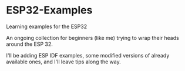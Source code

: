# ESP32-Examples
Learning examples for the ESP32

An ongoing collection for beginners (like me)
trying to wrap their heads around the ESP 32.

I'll be adding ESP IDF examples, some modified versions of already available ones,
and I'll leave tips along the way.
